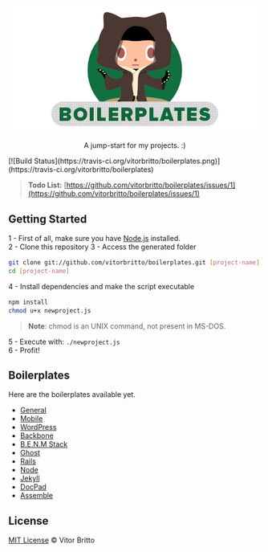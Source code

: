 ![Boilerplates Logo](logo-bp.jpg "Boilerplates")

<p style="text-align: center;">A jump-start for my projects. :)</p>

<span style="text-align: center;">
    [![Build Status](https://travis-ci.org/vitorbritto/boilerplates.png)](https://travis-ci.org/vitorbritto/boilerplates)
</span>


> **Todo List:** [https://github.com/vitorbritto/boilerplates/issues/1](https://github.com/vitorbritto/boilerplates/issues/1)


## Getting Started

1 - First of all, make sure you have [Node.js](http://nodejs.org/) installed. <br/>
2 - Clone this repository
3 - Access the generated folder

```bash
git clone git://github.com/vitorbritto/boilerplates.git [project-name]
cd [project-name]
```

4 - Install dependencies and make the script executable

```bash
npm install
chmod u+x newproject.js
```

> **Note**: chmod is an UNIX command, not present in MS-DOS.

5 - Execute with: `./newproject.js` <br/>
6 - Profit!


## Boilerplates

Here are the boilerplates available yet.

- [General](lib/templates/general/)
- [Mobile](lib/templates/mobile/)
- [WordPress](lib/templates/wordpress/)
- [Backbone](lib/templates/backbone/)
- [B.E.N.M Stack](lib/templates/benmstack/)
- [Ghost](lib/templates/ghost/)
- [Rails](lib/templates/rails/)
- [Node](lib/templates/node/)
- [Jekyll](lib/templates/jekyll/)
- [DocPad](lib/templates/docpad/)
- [Assemble](lib/templates/assemble/)


## License

[MIT License](http://vitorbritto.mit-license.org/) © Vitor Britto
